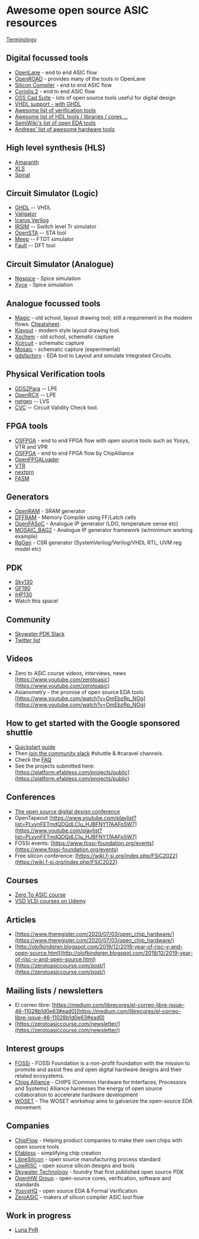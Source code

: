 # Awesome open source ASIC resources

[Terminology](https://zerotoasiccourse.com/terminology/)

## Digital focussed tools

* [OpenLane](https://openlane-docs.readthedocs.io/en/rtd-develop/) - end to end ASIC flow
* [OpenROAD](https://github.com/The-OpenROAD-Project) - provides many of the tools in OpenLane
* [Silicon Compiler](https://www.siliconcompiler.com/) - end to end ASIC flow
* [Coriolis 2](http://coriolis.lip6.fr/) - end to end ASIC flow
* [OSS Cad Suite](https://github.com/YosysHQ/oss-cad-suite-build) - lots of open source tools useful for digital design
* [VHDL support - with GHDL](https://docs.google.com/document/d/1RAQWjmxpJndlEJdLWXK8irIqWuYTstqu7pU3tOIFccc/edit)
* [Awesome list of verification tools](https://github.com/troyguo/awesome-dv)
* [Awesome list of HDL tools / libraries / cores ...](https://hdl.github.io/awesome/)
* [SemiWiki's list of open EDA tools](https://semiwiki.com/wikis/industry-wikis/eda-open-source-tools-wiki/)
* [Andreas' list of awesome hardware tools](https://github.com/aolofsson/awesome-hardware-tools)

## High level synthesis (HLS)

* [Amaranth](https://github.com/amaranth-lang)
* [XLS](https://google.github.io/xls/)
* [Spinal](https://github.com/SpinalHDL/SpinalHDL)

## Circuit Simulator (Logic)

* [GHDL](https://github.com/ghdl/ghdl) -- VHDL
* [Valigator](https://github.com/verilator/verilator)
* [Icarus Verilog](https://github.com/steveicarus/iverilog)
* [IRSIM](http://opencircuitdesign.com/irsim/index.html) -- Switch level Tr simulator
* [OpenSTA](https://github.com/The-OpenROAD-Project/OpenSTA) -- STA tool
* [Meep](https://github.com/NanoComp/meep) -- FTDT simulator
* [Fault](https://github.com/AUCOHL/Fault) -- DFT tool

## Circuit Simulator (Analogue)

* [Ngspice](http://ngspice.sourceforge.net/) - Spice simulation
* [Xyce](https://xyce.sandia.gov/) - Spice simulation

## Analogue focussed tools

* [Magic](http://opencircuitdesign.com/magic/) - old school, layout drawing tool; still a requirement in the modern flows. [Cheatsheet](https://github.com/hpretl/iic-osic/blob/main/magic-cheatsheet/magic_cheatsheet.pdf).
* [Klayout](https://www.klayout.de/) - modern style layout drawing tool.
* [Xschem](https://xschem.sourceforge.io/stefan/index.html) - old school, schematic capture
* [Xcircuit](https://github.com/RTimothyEdwards/xcircuit/) - schematic capture
* [Mosaic](https://nyancad.github.io/Mosaic/) - schematic capture (experimental)
* [gdsfactory](https://gdsfactory.github.io/gdsfactory/) -  EDA tool to Layout and simulate Integrated Circuits.

## Physical Verification tools

* [GDS2Para](https://github.com/purdue-onchip/gds2Para) -- LPE
* [OpenRCX](https://github.com/The-OpenROAD-Project/OpenRCX) -- LPE
* [netgen](https://github.com/RTimothyEdwards/netgen) -- LVS
* [CVC](https://github.com/d-m-bailey/cvc) -- Circuit Validity Check tool.

## FPGA tools
* [OSFPGA](https://github.com/os-fpga) - end to end FPGA flow with open source tools such as Yosys, VTR and VPR
* [OSFPGA](https://github.com/chipsalliance/f4pga) - end to end FPGA flow by ChipAlliance
* [OpenFPGALoader](https://github.com/trabucayre/openFPGALoader)
* [VTR](https://github.com/verilog-to-routing/vtr-verilog-to-routing)
* [nextprn](https://github.com/YosysHQ/nextpnr)
* [FASM](https://github.com/chipsalliance/fasm)


## Generators

* [OpenRAM](https://openram.soe.ucsc.edu/) - SRAM generator
* [DFFRAM](https://github.com/Cloud-V/DFFRAM) - Memory Compiler using FF/Latch cells
* [OpenFASoC](https://github.com/idea-fasoc/OpenFASOC) - Analogue IP generator (LDO, temperature sense etc)
* [MOSAIC_BAG2](https://gitlab.com/mosaic_group/mosaic_BAG/virtuoso_template) - Analogue IP generator framework (w/minimum working example)
* [RgGen](https://github.com/rggen/rggen) - CSR generator (SystemVerilog/Verilog/VHDL RTL, UVM reg model etc)

## PDK

* [Sky130](https://skywater-pdk.readthedocs.io/en/main/)
* [GF180](https://github.com/google/gf180mcu-pdk)
* [iHP130](https://github.com/IHP-GmbH/IHP-Open-PDK)
* Watch this space!

## Community

* [Skywater PDK Slack](https://join.slack.com/t/skywater-pdk/shared_invite/zt-ggcxts4x-4V5AwC950Zv9YgbZ4g~sMQ)
* [Twitter list](https://twitter.com/i/lists/1510948904736628736)

## Videos

* Zero to ASIC course videos, interviews, news [https://www.youtube.com/zerotoasic](https://www.youtube.com/zerotoasic) 
* Asianometry - the promise of open source EDA tools [https://www.youtube.com/watch?v=OmEbzRp_NGg](https://www.youtube.com/watch?v=OmEbzRp_NGg) 

## How to get started with the Google sponsored shuttle

* [Quickstart guide](https://caravel-user-project.readthedocs.io/en/latest/quickstart.html)
* Then [join the community slack](https://join.slack.com/t/skywater-pdk/shared_invite/zt-ggcxts4x-4V5AwC950Zv9YgbZ4g~sMQ) #shuttle & #caravel channels.
* Check the [FAQ](https://docs.google.com/document/d/1Y7LuP_0dJ_vmD8G_Twc6qc97fj7aW5pRV5nAjN2oOUk/edit#heading=h.dabsoa4nkp71)
* See the projects submitted here: [https://platform.efabless.com/projects/public](https://platform.efabless.com/projects/public) 

## Conferences

* [The open source digital design conference](https://orconf.org/)
* OpenTapeout [https://www.youtube.com/playlist?list=PLyynFETmdQDQdLCIu_HJBFNY17AAFp5W7](https://www.youtube.com/playlist?list=PLyynFETmdQDQdLCIu_HJBFNY17AAFp5W7) 
* FOSSi events: [https://www.fossi-foundation.org/events](https://www.fossi-foundation.org/events) 
* Free silicon conference: [https://wiki.f-si.org/index.php/FSiC2022](https://wiki.f-si.org/index.php/FSiC2022)

## Courses

* [Zero To ASIC course](https://zerotoasiccourse.com/)
* [VSD VLSI courses on Udemy](https://www.udemy.com/course/vlsi-academy-custom-layout/)

## Articles

* [https://www.theregister.com/2020/07/03/open_chip_hardware/](https://www.theregister.com/2020/07/03/open_chip_hardware/)
* [http://olofkindgren.blogspot.com/2019/12/2019-year-of-risc-v-and-open-source.html](http://olofkindgren.blogspot.com/2019/12/2019-year-of-risc-v-and-open-source.html) 
* [https://zerotoasiccourse.com/post/](https://zerotoasiccourse.com/post/) 

## Mailing lists / newsletters

* El correo libre: [https://medium.com/librecores/el-correo-libre-issue-46-11028b1d0e63#ead0](https://medium.com/librecores/el-correo-libre-issue-46-11028b1d0e63#ead0) 
* [https://zerotoasiccourse.com/newsletter/](https://zerotoasiccourse.com/newsletter/) 

## Interest groups

* [FOSSi](https://www.fossi-foundation.org/) - FOSSi Foundation is a non-profit foundation with the mission to promote and assist free and open digital hardware designs and their related ecosystems. 
* [Chips Alliance](https://chipsalliance.org/) - CHIPS (Common Hardware for Interfaces, Processors and Systems) Alliance harnesses the energy of open source collaboration to accelerate hardware development
* [WOSET](https://woset-workshop.github.io/) - The WOSET workshop aims to galvanize the open-source EDA movement.

## Companies

* [ChipFlow](https://www.chipflow.io/) - Helping product companies to make their own chips with open source tools
* [Efabless](https://efabless.com/) - simplifying chip creation
* [LibreSilicon](https://libresilicon.com/) - open source manufacturing process standard
* [LowRISC](https://lowrisc.org/open-silicon/) - open source silicon designs and tools
* [Skywater Technology](https://www.skywatertechnology.com/) - foundry that first published open source PDK
* [OpenHW Group](https://www.openhwgroup.org/) - open-source cores, verification, software and standards
* [YosysHQ](https://www.yosyshq.com/) - open source EDA & Formal Verification
* [ZeroASIC](https://www.zeroasic.com/) - makers of silicon compiler ASIC tool flow

## Work in progress

* [Luna PnR](https://github.com/asicsforthemasses)
